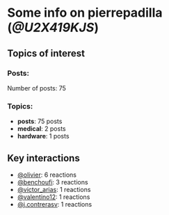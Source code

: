 # Some info on pierrepadilla (_@U2X419KJS_)


## Topics of interest

### Posts: 

Number of posts: 75

### Topics:

* __posts__: 75 posts
* __medical__: 2 posts
* __hardware__: 1 posts

## Key interactions 

* [@olivier](./U04DFTZ7D.md): 6 reactions
* [@benchoufi](./U0B47KC3S.md): 3 reactions
* [@victor_arias](./U32FZ0QLX.md): 1 reactions
* [@valentino12](./U3GV4N878.md): 1 reactions
* [@j.contrerasv](./U336DPZV4.md): 1 reactions
